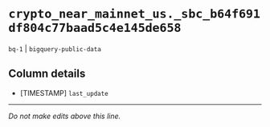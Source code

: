 # `crypto_near_mainnet_us._sbc_b64f691df804c77baad5c4e145de658`
`bq-1` | `bigquery-public-data`

## Column details
* [TIMESTAMP] `last_update`

-------------------------------------------------------------------------------
*Do not make edits above this line.*
